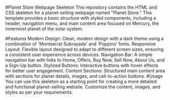 #Planet Store Webpage Skeleton
This repository contains the HTML and CSS skeleton for a planet-selling webpage named "Planet Store." This template provides a basic structure with styled components, including a header, navigation menu, and main content area focused on Mercury, the innermost planet of the solar system.

#Features
Modern Design: Clean, modern design with a dark theme using a combination of 'Montserrat Subrayada' and 'Poppins' fonts.
Responsive Layout: Flexible layout designed to adapt to different screen sizes, ensuring a consistent user experience across devices.
Navigation Bar: A simple navigation bar with links to Home, Offers, Buy Now, Sell Now, About Us, and a Sign-Up button.
Stylized Buttons: Interactive buttons with hover effects for better user engagement.
Content Sections: Structured main content area with sections for planet details, images, and call-to-action buttons.
#Usage
You can use this skeleton as a starting point for creating a more detailed and functional planet-selling website. Customize the content, images, and styles as per your requirements.
